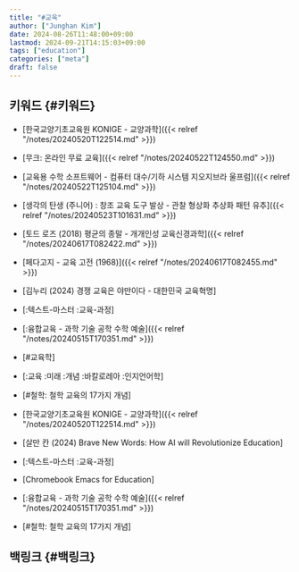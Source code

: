 ```yaml
---
title: "#교육"
author: ["Junghan Kim"]
date: 2024-08-26T11:48:00+09:00
lastmod: 2024-09-21T14:15:03+09:00
tags: ["education"]
categories: ["meta"]
draft: false
---
```


## 키워드 {#키워드}

-   [한국교양기초교육원 KONIGE - 교양과학]({{< relref "/notes/20240520T122514.md" >}})
-   [무크: 온라인 무료 교육]({{< relref "/notes/20240522T124550.md" >}})
-   [교육용 수학 소프트웨어 - 컴퓨터 대수/기하 시스템 지오지브라 울프럼]({{< relref "/notes/20240522T125104.md" >}})
-   [생각의 탄생 (주니어) : 창조 교육 도구 발상 - 관찰 형상화 추상화 패턴 유추]({{< relref "/notes/20240523T101631.md" >}})
-   [토드 로즈 (2018) 평균의 종말 - 개개인성 교육신경과학]({{< relref "/notes/20240617T082422.md" >}})
-   [페다고지 - 교육 고전 (1968)]({{< relref "/notes/20240617T082455.md" >}})
-   [김누리 (2024) 경쟁 교육은 야만이다 - 대한민국 교육혁명]
-   [:텍스트-마스터 :교육-과정]
-   [:융합교육 - 과학 기술 공학 수학 예술]({{< relref "/notes/20240515T170351.md" >}})
-   [#교육학]
-   [:교육 :미래 :개념 :바칼로레아 :인지언어학]
-   [#철학: 철학 교육의 17가지 개념]

-   [한국교양기초교육원 KONIGE - 교양과학]({{< relref "/notes/20240520T122514.md" >}})
-   [살만 칸 (2024) Brave New Words: How AI will Revolutionize Education]
-   [:텍스트-마스터 :교육-과정]
-   [Chromebook Emacs for Education]
-   [:융합교육 - 과학 기술 공학 수학 예술]({{< relref "/notes/20240515T170351.md" >}})
-   [#철학: 철학 교육의 17가지 개념]


## 백링크 {#백링크}
